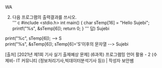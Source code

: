 WA  
  
2. 다음 프로그램의 출력결과를 쓰시오.  
''' c
#include <stdio.h> 
int main() 
{ 
    char sTemp[16] = "Hello Sujebi"; 
    printf("%s", &sTemp[6]); 
    return 0; 
}
'''
답) Sujebi  
  
print("%c", sTemp[6]); --> S  
print("%s", &sTemp[6]); sTemp[6]='S'이후의 문자열 --> Sujebi  
  
[출처] [2021년 제1회 기사 실기 출제예상 문제] (6과목) 프로그램밍 언어 활용 - 2 (수제비- IT 커뮤니티 (정보처리기사,빅데이터분석기사 등)) | 작성자 보안쌤  
